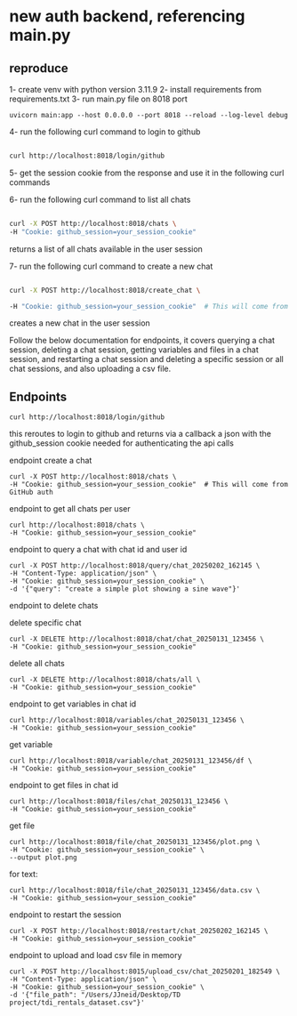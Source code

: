 
# new auth backend, referencing main.py

## reproduce
1- create venv with python version 3.11.9
2- install requirements from requirements.txt
3- run main.py file on 8018 port
```
uvicorn main:app --host 0.0.0.0 --port 8018 --reload --log-level debug
```
4- run the following curl command to login to github
```bash

curl http://localhost:8018/login/github
```
5- get the session cookie from the response and use it in the following curl commands

6- run the following curl command to list all chats
```bash

curl -X POST http://localhost:8018/chats \
-H "Cookie: github_session=your_session_cookie"
```

returns a list of all chats available in the user session


7- run the following curl command to create a new chat
```bash

curl -X POST http://localhost:8018/create_chat \

-H "Cookie: github_session=your_session_cookie"  # This will come from GitHub auth
```

creates a new chat in the user session

Follow the below documentation for endpoints, it covers querying a chat session, deleting a chat session, getting variables and files in a chat session, and restarting a chat session and deleting a specific session or all chat sessions, and also uploading a csv file.

## Endpoints

```
curl http://localhost:8018/login/github
```
this reroutes to login to github and returns via a callback a json with the github_session cookie needed for authenticating the api calls


endpoint create a chat
```
curl -X POST http://localhost:8018/chats \
-H "Cookie: github_session=your_session_cookie"  # This will come from GitHub auth
```


endpoint to get all chats per user
```
curl http://localhost:8018/chats \
-H "Cookie: github_session=your_session_cookie"
```


endpoint to query a chat with chat id and user id

```
curl -X POST http://localhost:8018/query/chat_20250202_162145 \
-H "Content-Type: application/json" \
-H "Cookie: github_session=your_session_cookie" \
-d '{"query": "create a simple plot showing a sine wave"}'
```

endpoint to delete chats

delete specific chat
```
curl -X DELETE http://localhost:8018/chat/chat_20250131_123456 \
-H "Cookie: github_session=your_session_cookie"
```

delete all chats

```
curl -X DELETE http://localhost:8018/chats/all \
-H "Cookie: github_session=your_session_cookie"
```


endpoint to get variables in chat id

```
curl http://localhost:8018/variables/chat_20250131_123456 \
-H "Cookie: github_session=your_session_cookie"
```


get variable

```
curl http://localhost:8018/variable/chat_20250131_123456/df \
-H "Cookie: github_session=your_session_cookie"
```

endpoint to get files in chat id

```
curl http://localhost:8018/files/chat_20250131_123456 \
-H "Cookie: github_session=your_session_cookie"
```

get file

```
curl http://localhost:8018/file/chat_20250131_123456/plot.png \
-H "Cookie: github_session=your_session_cookie" \
--output plot.png
```

for text:
```
curl http://localhost:8018/file/chat_20250131_123456/data.csv \
-H "Cookie: github_session=your_session_cookie"
```


endpoint to restart the session

```
curl -X POST http://localhost:8018/restart/chat_20250202_162145 \
-H "Cookie: github_session=your_session_cookie"
```

endpoint to upload and load csv file in memory

```
curl -X POST http://localhost:8015/upload_csv/chat_20250201_182549 \
-H "Content-Type: application/json" \
-H "Cookie: github_session=your_session_cookie" \
-d '{"file_path": "/Users/JJneid/Desktop/TD project/tdi_rentals_dataset.csv"}'
```



